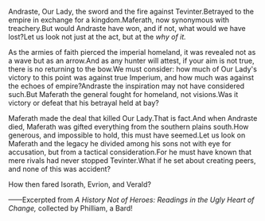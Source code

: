 Andraste, Our Lady, the sword and the fire against Tevinter.Betrayed to the empire in exchange for a kingdom.Maferath, now synonymous with treachery.But would Andraste have won, and if not, what would we have lost?Let us look not just at the act, but at the <i> why of it. </i>

As the armies of faith pierced the imperial homeland, it was revealed not as a wave but as an arrow.And as any hunter will attest, if your aim is not true, there is no returning to the bow.We must consider: how much of Our Lady's victory to this point was against true Imperium, and how much was against the echoes of empire?Andraste the inspiration may not have considered such.But Maferath the general fought for homeland, not visions.Was it victory or defeat that his betrayal held at bay?

Maferath made the deal that killed Our Lady.That is fact.And when Andraste died, Maferath was gifted everything from the southern plains south.How generous, and impossible to hold, this must have seemed.Let us look on Maferath and the legacy he divided among his sons not with eye for accusation, but from a tactical consideration.For he must have known that mere rivals had never stopped Tevinter.What if he set about creating peers, and none of this was accident?

How then fared Isorath, Evrion, and Verald?

——Excerpted from <i> A History Not of Heroes: Readings in the Ugly Heart of Change, </i> collected by Philliam, a Bard!

